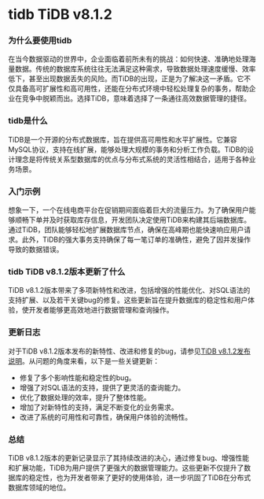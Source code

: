 # tidb TiDB v8.1.2
### 为什么要使用tidb

在当今数据驱动的世界中，企业面临着前所未有的挑战：如何快速、准确地处理海量数据。传统的数据库系统往往无法满足这种需求，导致数据处理速度缓慢、效率低下，甚至出现数据丢失的风险。而TiDB的出现，正是为了解决这一矛盾。它不仅具备高可扩展性和高可用性，还能在分布式环境中轻松处理复杂的事务，帮助企业在竞争中脱颖而出。选择TiDB，意味着选择了一条通往高效数据管理的捷径。

### tidb是什么

TiDB是一个开源的分布式数据库，旨在提供高可用性和水平扩展性。它兼容MySQL协议，支持在线扩展，能够处理大规模的事务和分析工作负载。TiDB的设计理念是将传统关系型数据库的优点与分布式系统的灵活性相结合，适用于各种业务场景。

### 入门示例

想象一下，一个在线电商平台在促销期间面临着巨大的流量压力。为了确保用户能够顺畅下单并及时获取库存信息，开发团队决定使用TiDB来构建其后端数据库。通过TiDB，团队能够轻松地扩展数据库节点，确保在高峰期也能快速响应用户请求。此外，TiDB的强大事务支持确保了每一笔订单的准确性，避免了因并发操作导致的数据错误。

### tidb TiDB v8.1.2版本更新了什么

TiDB v8.1.2版本带来了多项新特性和改进，包括增强的性能优化、对SQL语法的支持扩展、以及若干关键bug的修复。这些更新旨在提升数据库的稳定性和用户体验，使开发者能够更高效地进行数据管理和查询操作。

### 更新日志

对于TiDB v8.1.2版本发布的新特性、改进和修复的bug，请参见[TiDB v8.1.2发布说明](https://docs.pingcap.com/tidb/stable/release-8.1.2)。从问题的角度来看，以下是一些关键更新：
- 修复了多个影响性能和稳定性的bug。
- 增强了对SQL语法的支持，提供了更灵活的查询能力。
- 优化了数据处理的效率，提升了整体性能。
- 增加了对新特性的支持，满足不断变化的业务需求。
- 改进了系统的可用性和可靠性，确保用户体验的流畅性。

### 总结

TiDB v8.1.2版本的更新记录显示了其持续改进的决心，通过修复bug、增强性能和扩展功能，TiDB为用户提供了更强大的数据管理能力。这些更新不仅提升了数据库的稳定性，也为开发者带来了更好的使用体验，进一步巩固了TiDB在分布式数据库领域的地位。